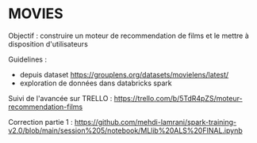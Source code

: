 # MOVIES

Objectif : construire un moteur de recommendation de films et le mettre à disposition d'utilisateurs

Guidelines : 
- depuis dataset https://grouplens.org/datasets/movielens/latest/
- exploration de données dans databricks spark

Suivi de l'avancée sur TRELLO : https://trello.com/b/5TdR4pZS/moteur-recommendation-films

Correction partie 1 : https://github.com/mehdi-lamrani/spark-training-v2.0/blob/main/session%205/notebook/MLlib%20ALS%20FINAL.ipynb

